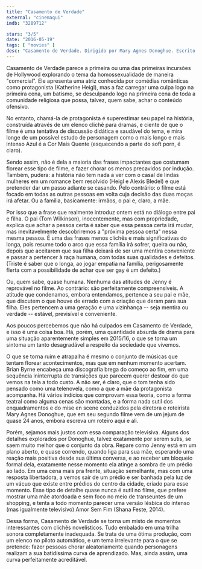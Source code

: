 ```yaml
---
title: "Casamento de Verdade"
external: "cinemaqui"
imdb: "3289712"

stars: "3/5"
date: "2016-05-19"
tags: [ "movies" ]
desc: "Casamento de Verdade. Dirigido por Mary Agnes Donoghue. Escrito por Mary Agnes Donoghue. Com Katherine Heigl, Tom Wilkinson, Linda Emond. Crítica escrita para o site CinemAqui."
---
```

Casamento de Verdade parece a primeira ou uma das primeiras incursões de Hollywood explorando o tema da homossexualidade de maneira "comercial". Ele apresenta uma atriz conhecida por comédias românticas como protagonista (Katherine Heigl), mas a faz carregar uma culpa logo na primeira cena, um batismo, se desculpando logo na primeira cena de toda a comunidade religiosa que possa, talvez, quem sabe, achar o conteúdo ofensivo.

No entanto, chamá-la de protagonista é superestimar seu papel na história, construída através de um elenco clichê para dramas, e ciente de que o filme é uma tentativa de discussão didática e saudável do tema, e mira longe de um possível estudo de personagem como o mais longo e mais intenso Azul é a Cor Mais Quente (esquecendo a parte do soft porn, é claro).

Sendo assim, não é dela a maioria das frases impactantes que costumam florear esse tipo de filme, e fazer chorar os menos precavidos por indução. Também, pudera: a história não tem nada a ver com o casal de lindas mulheres em um romance bem resolvido (Heigl e Alexis Bledel) e que pretender dar um passo adiante se casando. Pelo contrário: o filme está focado em todas as outras pessoas em volta cuja decisão das duas moças irá afetar. Ou a família, basicamente: irmãos, o pai e, claro, a mãe.

Por isso que a frase que realmente introduz ontem está no diálogo entre pai e filha. O pai (Tom Wilkinson), inocentemente, mas com propriedade, explica que achar a pessoa certa é saber que essa pessoa certa irá mudar, mas inevitavelmente descobriremos a "próxima pessoa certa" nessa mesma pessoa. É uma das frases menos clichês e mais significativas do longa, pois resume todo o arco que essa família irá sofrer, queira ou não, depois que aceitarem que sua filha deixará de ser uma mentira conveniente e passar a pertencer à raça humana, com todas suas qualidades e defeitos. (Triste é saber que o longa, ao jogar empatia na família, perigosamente flerta com a possibilidade de achar que ser gay é um defeito.)

Ou, quem sabe, quase humana. Nenhuma das atitudes de Jenny é reprovável no filme. Ao contrário: são perfeitamente compreensíveis. A atitude que condenamos, embora entendamos, pertence a seu pai e mãe, que discutem o que houve de errado com a criação que deram para sua filha. Eles pertencem a uma geração e uma vizinhança -- seja mentira ou verdade -- estável, previsível e conveniente.

Aos poucos percebemos que não há culpados em Casamento de Verdade, e isso é uma coisa boa. Há, porém, uma quantidade absurda de drama para uma situação aparentemente simples em 2015/16, o que se torna um sintoma um tanto desagradável a respeito da sociedade que vivemos.

O que se torna ruim e atrapalha é mesmo o conjunto de músicas que tentam florear acontecimentos, mas que em nenhum momento acertam. Brian Byrne encabeça uma discografia brega do começo ao fim, em uma sequência ininterrupta de transições que parecem querer destoar do que vemos na tela a todo custo. A não ser, é claro, que o tom tenha sido pensado como uma telenovela, como a que a mãe da protagonista acompanha. Há vários indícios que comprovam essa teoria, como a forma teatral como alguma cenas são montadas, e a forma nada sutil dos enquadramentos e do mise en scene conduzidos pela diretora e roteirista Mary Agnes Donoghue, que em seu segundo filme vem de um jejum de quase 24 anos, embora escreva um roteiro aqui e ali.

Porém, sejamos mais justos com essa comparação televisiva. Alguns dos detalhes explorados por Donoghue, talvez exatamente por serem sutis, se saem muito melhor que o conjunto da obra. Repare como Jenny está em um plano aberto, e quase correndo, quando liga para sua mãe, esperando uma reação mais positiva desde sua última conversa, e ao receber um bloqueio formal dela, exatamente nesse momento ela atinge a sombra de um prédio ao lado. Em uma cena mais pra frente, situação semelhante, mas com uma resposta libertadora, a vemos sair de um prédio e ser banhada pela luz de um vácuo que existe entre prédios do centro da cidade, criado para esse momento. Esse tipo de detalhe quase nunca é sutil no filme, que prefere mostrar uma mãe atordoada e sem foco no meio de transeuntes de um shopping, e tenta a todo momento parecer uma versão lésbica do intenso (mas igualmente televisivo) Amor Sem Fim (Shana Feste, 2014).

Dessa forma, Casamento de Verdade se torna um misto de momentos interessantes com clichês novelísticos. Tudo embalado em uma trilha sonora completamente inadequada. Se trata de uma ótima produção, com um elenco no piloto automático, e um tema irrelevante para o que se pretende: fazer pessoas chorar aleatoriamente quando personagens realizam a sua batidíssima curva de aprendizado. Mas, ainda assim, uma curva perfeitamente acreditável.
